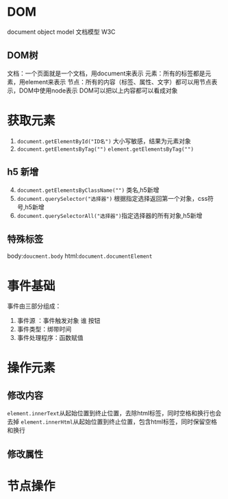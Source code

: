 # DOM
document object model 文档模型
W3C
## DOM树
文档：一个页面就是一个文档，用document来表示
元素：所有的标签都是元素，用element来表示 
节点：所有的内容（标签、属性、文字）都可以用节点表示，DOM中使用node表示
DOM可以把以上内容都可以看成对象

# 获取元素
1. `document.getElementById("ID名")` 大小写敏感，结果为元素对象
2. `document.getElementsByTag("")` `element.getElementsByTag("")`
## h5 新增
4.  `document.getElementsByClassName("")` 类名,h5新增
5. `document.querySelector("选择器")`  根据指定选择返回第一个对象，css符号,h5新增
6.  `document.querySelectorAll("选择器")`指定选择器的所有对象,h5新增
## 特殊标签
body:`doucment.body`
html:`document.documentElement`

# 事件基础
事件由三部分组成：
1. 事件源 ：事件触发对象 谁 按钮
2. 事件类型：绑带时间
3. 事件处理程序：函数赋值

# 操作元素
## 修改内容
`element.innerText`从起始位置到终止位置，去除html标签，同时空格和换行也会去掉
`element.innerHtml`从起始位置到终止位置，包含html标签，同时保留空格和换行
## 修改属性

# 节点操作

